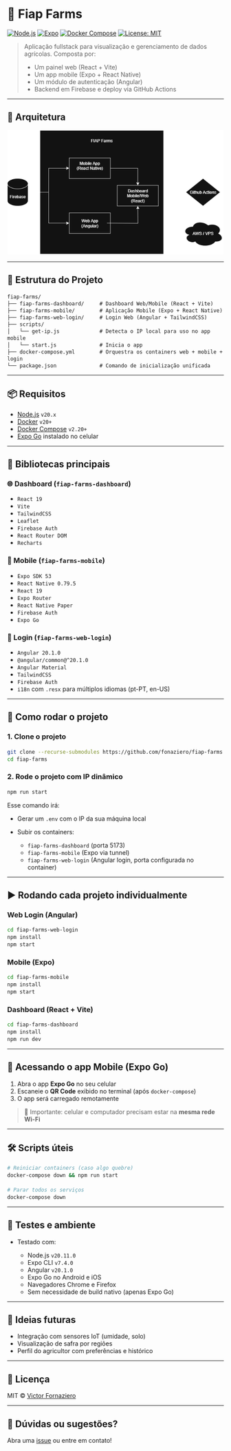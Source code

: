 # 🌾 Fiap Farms

[![Node.js](https://img.shields.io/badge/node-20.x-green.svg)](https://nodejs.org/)
[![Expo](https://img.shields.io/badge/expo-SDK%2050-blue.svg)](https://expo.dev/)
[![Docker Compose](https://img.shields.io/badge/docker--compose-3.8-blue.svg)](https://docs.docker.com/compose/)
[![License: MIT](https://img.shields.io/badge/license-MIT-yellow.svg)](https://opensource.org/licenses/MIT)

> Aplicação fullstack para visualização e gerenciamento de dados agrícolas. Composta por:
>
> * Um painel web (React + Vite)
> * Um app mobile (Expo + React Native)
> * Um módulo de autenticação (Angular)
> * Backend em Firebase e deploy via GitHub Actions

---

## 🧭 Arquitetura

![Diagrama da Arquitetura](./docs/diagrama.png)

---

## 📁 Estrutura do Projeto

```
fiap-farms/
├── fiap-farms-dashboard/     # Dashboard Web/Mobile (React + Vite)
├── fiap-farms-mobile/        # Aplicação Mobile (Expo + React Native)
├── fiap-farms-web-login/     # Login Web (Angular + TailwindCSS)
├── scripts/
│   └── get-ip.js             # Detecta o IP local para uso no app mobile
│   └── start.js              # Inicia o app
├── docker-compose.yml        # Orquestra os containers web + mobile + login
└── package.json              # Comando de inicialização unificada
```

---

## 📦 Requisitos

* [Node.js](https://nodejs.org/) `v20.x`
* [Docker](https://www.docker.com/) `v20+`
* [Docker Compose](https://docs.docker.com/compose/) `v2.20+`
* [Expo Go](https://expo.dev/client) instalado no celular

---

## 🧩 Bibliotecas principais

### 🌐 Dashboard (`fiap-farms-dashboard`)

* `React 19`
* `Vite`
* `TailwindCSS`
* `Leaflet`
* `Firebase Auth`
* `React Router DOM`
* `Recharts`

### 📱 Mobile (`fiap-farms-mobile`)

* `Expo SDK 53`
* `React Native 0.79.5`
* `React 19`
* `Expo Router`
* `React Native Paper`
* `Firebase Auth`
* `Expo Go`

### 🔐 Login (`fiap-farms-web-login`)

* `Angular 20.1.0`
* `@angular/common@^20.1.0`
* `Angular Material`
* `TailwindCSS`
* `Firebase Auth`
* `i18n` com `.resx` para múltiplos idiomas (pt-PT, en-US)

---

## 🚀 Como rodar o projeto

### 1. Clone o projeto

```bash
git clone --recurse-submodules https://github.com/fonaziero/fiap-farms.git
cd fiap-farms
```

### 2. Rode o projeto com IP dinâmico

```bash
npm run start
```

Esse comando irá:

* Gerar um `.env` com o IP da sua máquina local
* Subir os containers:

  * `fiap-farms-dashboard` (porta 5173)
  * `fiap-farms-mobile` (Expo via tunnel)
  * `fiap-farms-web-login` (Angular login, porta configurada no container)

---

## ▶️ Rodando cada projeto individualmente

### Web Login (Angular)

```bash
cd fiap-farms-web-login
npm install
npm start
```

### Mobile (Expo)

```bash
cd fiap-farms-mobile
npm install
npm start
```

### Dashboard (React + Vite)

```bash
cd fiap-farms-dashboard
npm install
npm run dev
```

---

## 📱 Acessando o app Mobile (Expo Go)

1. Abra o app **Expo Go** no seu celular
2. Escaneie o **QR Code** exibido no terminal (após `docker-compose`)
3. O app será carregado remotamente

> 🔸 Importante: celular e computador precisam estar na **mesma rede Wi-Fi**

---

## 🛠️ Scripts úteis

```bash
# Reiniciar containers (caso algo quebre)
docker-compose down && npm run start

# Parar todos os serviços
docker-compose down
```

---

## 🧪 Testes e ambiente

* Testado com:

  * Node.js `v20.11.0`
  * Expo CLI `v7.4.0`
  * Angular `v20.1.0`
  * Expo Go no Android e iOS
  * Navegadores Chrome e Firefox
  * Sem necessidade de build nativo (apenas Expo Go)

---

## 🧠 Ideias futuras

* Integração com sensores IoT (umidade, solo)
* Visualização de safra por regiões
* Perfil do agricultor com preferências e histórico

---

## 📄 Licença

MIT © [Victor Fornaziero](https://github.com/fonaziero)

---

## 🐛 Dúvidas ou sugestões?

Abra uma [issue](https://github.com/fonaziero/fiap-farms/issues) ou entre em contato!
